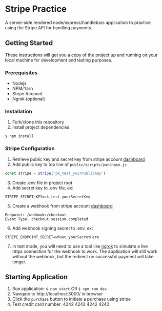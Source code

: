# Stripe Practice

A server-side rendered node/express/handlebars application to practice using the Stripe API for handling payments.

## Getting Started

These instructions will get you a copy of the project up and running on your local machine for development and testing purposes.

### Prerequisites

* Nodejs
* NPM/Yarn
* Stripe Account
* Ngrok (optional)

### Installation
1. Fork/clone this repository
2. Install project dependencies
```
$ npm install
```

### Stripe Configuration
1. Retrieve public key and secret key from stripe account [dashboard](https://dashboard.stripe.com/test/apikeys)
2. Add public key to top line of `public/scripts/purchase.js`
```js
const stripe = Stripe('pk_test_yourPublicKey')
```
3. Create .env file in project root
4. Add secret key to .env file, ex:
```
STRIPE_SECRET_KEY=sk_test_yourSecretKey
```
5. Create a webhook from stripe account [dashboard](https://dashboard.stripe.com/test/webhooks)
```
Endpoint: /webhooks/checkout
Event Type: checkout.session.completed
```
6. Add webhook signing secret to .env, ex:
```
STRIPE_ENDPOINT_SECRET=whsec_yourSecretHere
```
7. In test mode, you will need to use a tool like [ngrok](https://www.npmjs.com/package/ngrok) to simulate a live https connection for the webhook to work. The application will still work without the webhook, but the redirect on successful payment will take longer.

## Starting Application
1. Run application: `$ npm start` OR `$ npm run dev`
2. Navigate to http://localhost:3000/ in browser
3. Click the `purchase` button to initiate a purchase using stripe
4. Test credit card number: 4242 4242 4242 4242